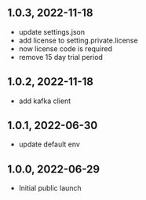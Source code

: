 ## 1.0.3, 2022-11-18

* update settings.json
* add license to setting.private.license
* now license code is required
* remove 15 day trial period

## 1.0.2, 2022-11-18

* add kafka client

## 1.0.1, 2022-06-30

* update default env

## 1.0.0, 2022-06-29

* Initial public launch